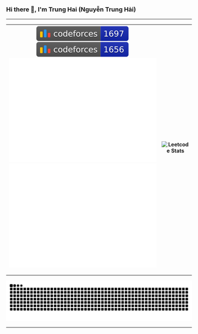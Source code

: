 ### Hi there 👋, I'm Trung Hai (Nguyễn Trung Hải)


 ---

|![](https://raw.githubusercontent.com/changdo2000/cf-stats/main/output/max_rating.svg) ![](https://raw.githubusercontent.com/changdo2000/cf-stats/main/output/rating.svg) ![](https://raw.githubusercontent.com/changdo2000/cf-stats/main/output/light_card.svg#gh-dark-mode-only) ![](https://raw.githubusercontent.com/changdo2000/cf-stats/main/output/light_card.svg) | ![Leetcode Stats](https://leetcard.jacoblin.cool/changdo2000?animation=true&ext=heatmap) |
| --- | --- |

--- 

<div align="center">
 <img src="https://github.com/changdo2000/changdo2000/blob/output/github-contribution-grid-snake.svg" alt="ContactCard"> 
</div>

---
